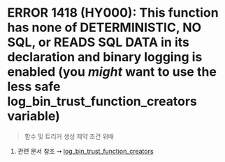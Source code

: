 ERROR 1418 (HY000): This function has none of DETERMINISTIC, NO SQL, or READS SQL DATA in its declaration and binary logging is enabled (you *might* want to use the less safe log_bin_trust_function_creators variable)
===
>함수 및 트리거 생성 제약 조건 위배

1. 관련 문서 참조 ➞ [log_bin_trust_function_creators](../parameter/log_bin_trust_function_creators.md)
